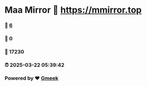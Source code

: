 # Maa Mirror :link: https://mmirror.top 
### :page_facing_up: [6](https://mmirror.top/tag.html) 
### :speech_balloon: 0 
### :hibiscus: 17230 
### :alarm_clock: 2025-03-22 05:39:42 
### Powered by :heart: [Gmeek](https://github.com/Meekdai/Gmeek)
